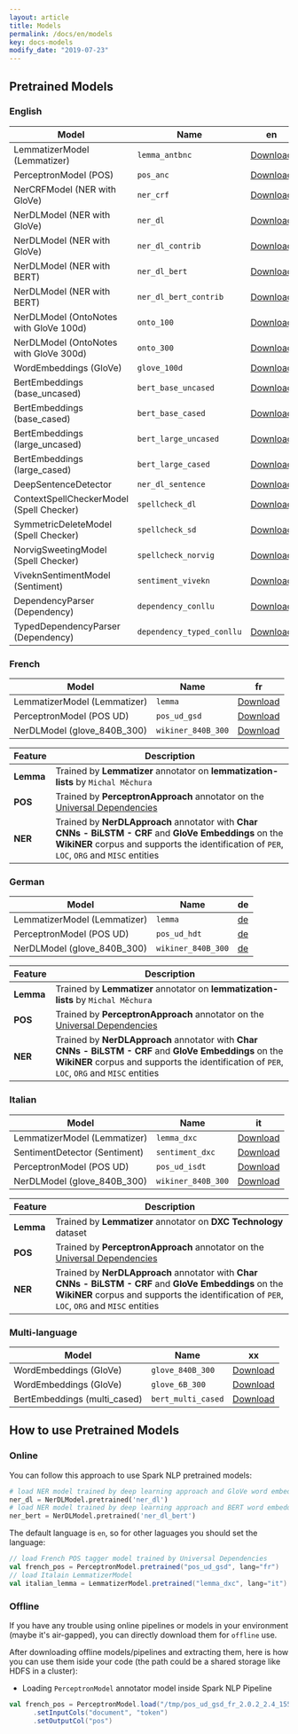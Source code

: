 ```yaml
---
layout: article
title: Models
permalink: /docs/en/models
key: docs-models
modify_date: "2019-07-23"
---
```


## Pretrained Models

### English

| Model                                  |   Name     |   en     |
|----------------------------------------|---------------|---------------|
|LemmatizerModel (Lemmatizer)            |  `lemma_antbnc`      | [Download](https://s3.amazonaws.com/auxdata.johnsnowlabs.com/public/models/lemma_antbnc_en_2.0.2_2.4_1556480454569.zip)
|PerceptronModel (POS)                   |   `pos_anc`     | [Download](https://s3.amazonaws.com/auxdata.johnsnowlabs.com/public/models/pos_anc_en_2.0.2_2.4_1556659930154.zip)
|NerCRFModel (NER with GloVe)            |    `ner_crf`    | [Download](https://s3.amazonaws.com/auxdata.johnsnowlabs.com/public/models/ner_crf_en_2.0.2_2.4_1556652790378.zip)
|NerDLModel (NER with GloVe)             |    `ner_dl`    | [Download](https://s3.amazonaws.com/auxdata.johnsnowlabs.com/public/models/ner_dl_en_2.0.2_2.4_1558802205173.zip)
|NerDLModel (NER with GloVe)             |    `ner_dl_contrib`    | [Download](https://s3.amazonaws.com/auxdata.johnsnowlabs.com/public/models/ner_dl_contrib_en_2.0.2_2.4_1556501490317.zip)
|NerDLModel (NER with BERT)| `ner_dl_bert`|[Download](https://s3.amazonaws.com/auxdata.johnsnowlabs.com/public/models/ner_dl_bert_en_2.0.2_2.4_1558809068913.zip)
|NerDLModel (NER with BERT)| `ner_dl_bert_contrib`|[Download](https://s3.amazonaws.com/auxdata.johnsnowlabs.com/public/models/ner_dl_bert_contrib_en_2.0.2_2.4_1556650375261.zip)
|NerDLModel (OntoNotes with GloVe 100d)| `onto_100`|[Download](https://s3.amazonaws.com/auxdata.johnsnowlabs.com/public/models/onto_100_en_2.1.0_2.4_1564256329924.zip)
|NerDLModel (OntoNotes with GloVe 300d)| `onto_300`|[Download](https://s3.amazonaws.com/auxdata.johnsnowlabs.com/public/models/onto_300_en_2.1.0_2.4_1564256072129.zip)
|WordEmbeddings (GloVe) | `glove_100d` |[Download](https://s3.amazonaws.com/auxdata.johnsnowlabs.com/public/models/glove_100d_en_2.0.2_2.4_1556534397055.zip)
|BertEmbeddings (base_uncased) | `bert_base_uncased` | [Download](https://s3.amazonaws.com/auxdata.johnsnowlabs.com/public/models/bert_base_uncased_en_2.2.0_2.4_1566563714283.zip)
|BertEmbeddings (base_cased) | `bert_base_cased` | [Download](https://s3.amazonaws.com/auxdata.johnsnowlabs.com/public/models/bert_base_cased_en_2.2.0_2.4_1566563464918.zip)
|BertEmbeddings (large_uncased) | `bert_large_uncased` | [Download](https://s3.amazonaws.com/auxdata.johnsnowlabs.com/public/models/bert_large_uncased_en_2.2.0_2.4_1566565061818.zip)
|BertEmbeddings (large_cased) | `bert_large_cased` | [Download](https://s3.amazonaws.com/auxdata.johnsnowlabs.com/public/models/bert_large_cased_en_2.2.0_2.4_1566564057754.zip)
|DeepSentenceDetector| `ner_dl_sentence`|[Download](https://s3.amazonaws.com/auxdata.johnsnowlabs.com/public/models/ner_dl_sentence_en_2.0.2_2.4_1556666842347.zip)
|ContextSpellCheckerModel (Spell Checker)|   `spellcheck_dl`     | [Download](https://s3.amazonaws.com/auxdata.johnsnowlabs.com/public/models/spellcheck_dl_en_2.0.2_2.4_1556479898829.zip)
|SymmetricDeleteModel (Spell Checker)    |   `spellcheck_sd`     | [Download](https://s3.amazonaws.com/auxdata.johnsnowlabs.com/public/models/spellcheck_sd_en_2.0.2_2.4_1556604489934.zip)
|NorvigSweetingModel (Spell Checker)     |  `spellcheck_norvig`   | [Download](https://s3.amazonaws.com/auxdata.johnsnowlabs.com/public/models/spellcheck_norvig_en_2.0.2_2.4_1556605026653.zip)
|ViveknSentimentModel (Sentiment)        |    `sentiment_vivekn`    | [Download](https://s3.amazonaws.com/auxdata.johnsnowlabs.com/public/models/sentiment_vivekn_en_2.0.2_2.4_1556663184035.zip)
|DependencyParser (Dependency)        |    `dependency_conllu`    | [Download](https://s3.amazonaws.com/auxdata.johnsnowlabs.com/public/models/dependency_conllu_en_2.0.8_2.4_1561435004077.zip)
|TypedDependencyParser (Dependency)        |    `dependency_typed_conllu`    | [Download](https://s3.amazonaws.com/auxdata.johnsnowlabs.com/public/models/dependency_typed_conllu_en_2.0.8_2.4_1561473259215.zip)

### French

| Model                         | Name         |   fr    |
|-------------------------------|--------------|---------------|
|LemmatizerModel (Lemmatizer)| `lemma`|[Download](https://s3.amazonaws.com/auxdata.johnsnowlabs.com/public/models/lemma_fr_2.0.2_2.4_1556531462843.zip)
|PerceptronModel (POS UD)       | `pos_ud_gsd` | [Download](https://s3.amazonaws.com/auxdata.johnsnowlabs.com/public/models/pos_ud_gsd_fr_2.0.2_2.4_1556531457346.zip)
|NerDLModel (glove_840B_300)| `wikiner_840B_300`|[Download](https://s3.amazonaws.com/auxdata.johnsnowlabs.com/public/models/wikiner_840B_300_fr_2.1.0_2.4_1563035043013.zip)

|Feature | Description|
|---|----|
|**Lemma**|Trained by **Lemmatizer** annotator on **lemmatization-lists** by `Michal Měchura`
|**POS**| Trained by **PerceptronApproach** annotator on the [Universal Dependencies](https://universaldependencies.org/treebanks/fr_gsd/index.html)
|**NER**|Trained by **NerDLApproach** annotator with **Char CNNs - BiLSTM - CRF** and **GloVe Embeddings** on the **WikiNER** corpus and supports the identification of `PER`, `LOC`, `ORG` and `MISC` entities

### German

| Model                         | Name         |   de    |
|-------------------------------|--------------|---------------|
|LemmatizerModel (Lemmatizer)    | `lemma`  | [de](https://s3.amazonaws.com/auxdata.johnsnowlabs.com/public/models/lemma_de_2.0.8_2.4_1561248996126.zip)
|PerceptronModel (POS UD)      |`pos_ud_hdt`| [de](https://s3.amazonaws.com/auxdata.johnsnowlabs.com/public/models/pos_ud_hdt_de_2.0.8_2.4_1561232528570.zip)
|NerDLModel (glove_840B_300)| `wikiner_840B_300`|[de](https://s3.amazonaws.com/auxdata.johnsnowlabs.com/public/models/wikiner_840B_300_de_2.1.0_2.4_1563035544700.zip)

|Feature | Description|
|---|----|
|**Lemma**|Trained by **Lemmatizer** annotator on **lemmatization-lists** by `Michal Měchura`
|**POS**| Trained by **PerceptronApproach** annotator on the [Universal Dependencies](https://universaldependencies.org/treebanks/de_hdt/index.html)
|**NER**|Trained by **NerDLApproach** annotator with **Char CNNs - BiLSTM - CRF** and **GloVe Embeddings** on the **WikiNER** corpus and supports the identification of `PER`, `LOC`, `ORG` and `MISC` entities

### Italian

| Model                            | Name      |   it    |
|----------------------------------|-----------|--------------|
|LemmatizerModel (Lemmatizer)      |`lemma_dxc`| [Download](https://s3.amazonaws.com/auxdata.johnsnowlabs.com/public/models/lemma_dxc_it_2.0.2_2.4_1556531469058.zip)
|SentimentDetector (Sentiment)     |  `sentiment_dxc`      | [Download](https://s3.amazonaws.com/auxdata.johnsnowlabs.com/public/models/sentiment_dxc_it_2.0.2_2.4_1556531477694.zip)
|PerceptronModel (POS UD)      |`pos_ud_isdt`| [Download](https://s3.amazonaws.com/auxdata.johnsnowlabs.com/public/models/pos_ud_isdt_it_2.0.8_2.4_1560168427464.zip)
|NerDLModel (glove_840B_300)| `wikiner_840B_300`|[Download](https://s3.amazonaws.com/auxdata.johnsnowlabs.com/public/models/wikiner_840B_300_it_2.1.0_2.4_1563095099139.zip)

|Feature | Description|
|---|----|
|**Lemma**|Trained by **Lemmatizer** annotator on **DXC Technology** dataset
|**POS**| Trained by **PerceptronApproach** annotator on the [Universal Dependencies](https://universaldependencies.org/treebanks/it_isdt/index.html)
|**NER**|Trained by **NerDLApproach** annotator with **Char CNNs - BiLSTM - CRF** and **GloVe Embeddings** on the **WikiNER** corpus and supports the identification of `PER`, `LOC`, `ORG` and `MISC` entities

### Multi-language

|Model                         | Name          |   xx    |
|-------------------------------|--------------|--------------|
|WordEmbeddings (GloVe) | `glove_840B_300` |[Download](https://s3.amazonaws.com/auxdata.johnsnowlabs.com/public/models/glove_840B_300_xx_2.0.2_2.4_1558645003344.zip)
|WordEmbeddings (GloVe) | `glove_6B_300` |[Download](https://s3.amazonaws.com/auxdata.johnsnowlabs.com/public/models/glove_6B_300_xx_2.0.2_2.4_1559059806004.zip)|
|BertEmbeddings (multi_cased)  | `bert_multi_cased` | [Download](https://s3.amazonaws.com/auxdata.johnsnowlabs.com/public/models/bert_multi_cased_xx_2.2.0_2.4_1566566059700.zip)

## How to use Pretrained Models

### Online

You can follow this approach to use Spark NLP pretrained models:

```python
# load NER model trained by deep learning approach and GloVe word embeddings
ner_dl = NerDLModel.pretrained('ner_dl')
# load NER model trained by deep learning approach and BERT word embeddings
ner_bert = NerDLModel.pretrained('ner_dl_bert')
```

The default language is `en`, so for other laguages you should set the language:

```scala
// load French POS tagger model trained by Universal Dependencies
val french_pos = PerceptronModel.pretrained("pos_ud_gsd", lang="fr")
// load Italain LemmatizerModel
val italian_lemma = LemmatizerModel.pretrained("lemma_dxc", lang="it")
````

### Offline

If you have any trouble using online pipelines or models in your environment (maybe it's air-gapped), you can directly download them for `offline` use.

After downloading offline models/pipelines and extracting them, here is how you can use them iside your code (the path could be a shared storage like HDFS in a cluster):

* Loading `PerceptronModel` annotator model inside Spark NLP Pipeline

```scala
val french_pos = PerceptronModel.load("/tmp/pos_ud_gsd_fr_2.0.2_2.4_1556531457346/")
      .setInputCols("document", "token")
      .setOutputCol("pos")
```
